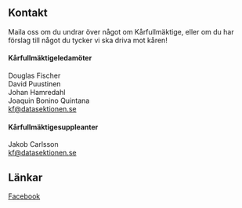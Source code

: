 ## Kontakt

Maila oss om du undrar över något om Kårfullmäktige, eller om du har förslag till något du tycker vi ska driva mot kåren!

#### Kårfullmäktigeledamöter

Douglas Fischer</br>
David Puustinen</br>
Johan Hamredahl</br>
Joaquin Bonino Quintana</br>
[kf@datasektionen.se](mailto:kf@datasektionen.se)

#### Kårfullmäktigesuppleanter

Jakob Carlsson</br>
[kf@datasektionen.se](mailto:kf@datasektionen.se)

## Länkar

[Facebook](https://facebook.com/KF.Data)
